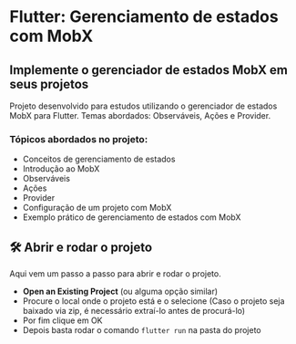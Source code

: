 # Flutter: Gerenciamento de estados com MobX

## Implemente o gerenciador de estados MobX em seus projetos

Projeto desenvolvido para estudos utilizando o gerenciador de estados MobX para Flutter. Temas abordados: Observáveis, Ações e Provider. 

### Tópicos abordados no projeto:

- Conceitos de gerenciamento de estados
- Introdução ao MobX
- Observáveis
- Ações
- Provider
- Configuração de um projeto com MobX
- Exemplo prático de gerenciamento de estados com MobX

## 🛠️ Abrir e rodar o projeto

Aqui vem um passo a passo para abrir e rodar o projeto.

- **Open an Existing Project** (ou alguma opção similar)
- Procure o local onde o projeto está e o selecione (Caso o projeto seja baixado via zip, é necessário extraí-lo antes de procurá-lo)
- Por fim clique em OK
- Depois basta rodar o comando `flutter run` na pasta do projeto
